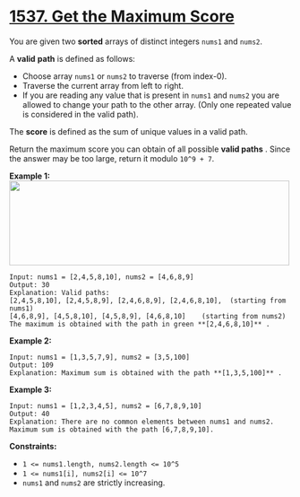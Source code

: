 # [1537. Get the Maximum Score](https://leetcode.com/problems/get-the-maximum-score/)

You are given two **sorted** arrays of distinct integers `nums1` and `nums2`.

A **valid** **path** is defined as follows:

- Choose array `nums1` or `nums2` to traverse (from index-0).
- Traverse the current array from left to right.
- If you are reading any value that is present in `nums1` and `nums2` you are
  allowed to change your path to the other array. (Only one repeated value is
  considered in the valid path).

The **score** is defined as the sum of unique values in a valid path.

Return the maximum score you can obtain of all possible **valid paths** . Since
the answer may be too large, return it modulo `10^9 + 7`.

**Example 1:**
<img alt="" src="https://assets.leetcode.com/uploads/2020/07/16/sample_1_1893.png" style="width: 500px; height: 151px;">

```
Input: nums1 = [2,4,5,8,10], nums2 = [4,6,8,9]
Output: 30
Explanation: Valid paths:
[2,4,5,8,10], [2,4,5,8,9], [2,4,6,8,9], [2,4,6,8,10],  (starting from nums1)
[4,6,8,9], [4,5,8,10], [4,5,8,9], [4,6,8,10]    (starting from nums2)
The maximum is obtained with the path in green **[2,4,6,8,10]** .
```

**Example 2:**

```
Input: nums1 = [1,3,5,7,9], nums2 = [3,5,100]
Output: 109
Explanation: Maximum sum is obtained with the path **[1,3,5,100]** .
```

**Example 3:**

```
Input: nums1 = [1,2,3,4,5], nums2 = [6,7,8,9,10]
Output: 40
Explanation: There are no common elements between nums1 and nums2.
Maximum sum is obtained with the path [6,7,8,9,10].
```

**Constraints:**

- `1 <= nums1.length, nums2.length <= 10^5`
- `1 <= nums1[i], nums2[i] <= 10^7`
- `nums1` and `nums2` are strictly increasing.
